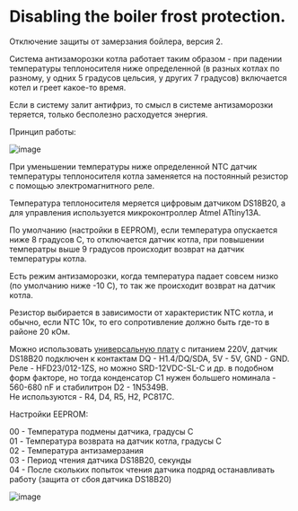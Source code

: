 # Disabling the boiler frost protection.
Отключение защиты от замерзания бойлера, версия 2.

Система антизаморозки котла работает таким образом - при падении температуры теплоносителя ниже определенной (в разных котлах по разному, у одних 5 градусов цельсия, у других 7 градусов) включается котел и греет какое-то время.

Если в систему залит антифриз, то смысл в системе антизаморозки теряется, только бесполезно расходуется энергия.

Принцип работы:

![image](https://github.com/user-attachments/assets/c15d57f5-8903-48ad-8bd3-a37cdf4a2464)

При уменьшении температуры ниже определенной NTC датчик температуры теплоносителя котла заменяется на постоянный резистор с помощью электромагнитного реле.

Температура теплоносителя меряется цифровым датчиком DS18B20, а для управления используется микроконтроллер Atmel ATtiny13A.

По умолчанию (настройки в EEPROM), если температура опускается ниже 8 градусов C, то отключается датчик котла, при повышении температры выше 9 градусов происходит возврат на датчик температуры котла.

Есть режим антизаморозки, когда температура падает совсем низко (по умолчанию ниже -10 C), то так же происходит возврат на датчик котла.

Резистор выбирается в зависимости от характеристик NTC котла, и обычно, если NTC 10к, то его сопротивление должно быть где-то в районе 20 кОм.


Можно использовать [универсальную плату](Schematic_Relay1-Heater-220V_v1.1.pdf) с питанием 220V, датчик DS18B20 подключен к контактам DQ - H1.4/DQ/SDA, 5V - 5V, GND - GND.<br>
Реле - HFD23/012-1ZS, но можно SRD-12VDC-SL-C и др. в подобном форм факторе, но тогда конденсатор C1 нужен большего номинала - 560-680 nF и стабилитрон D2 - 1N5349B.<br>
Не используются - R4, D4, R5, H2, PC817C.


Настройки EEPROM:

00 - Температура подмены датчика, градусы C<br>
01 - Температура возврата на датчик котла, градусы C<br>
02 - Температура антизамерзания<br>
03 - Период чтения датчика DS18B20, секунды<br>
04 - После скольких попыток чтения датчика подряд останавливать работу (защита от сбоя датчика DS18B20)<br>


![image](https://github.com/user-attachments/assets/50fea804-e2a2-4571-b53a-5674d9d386cf)
